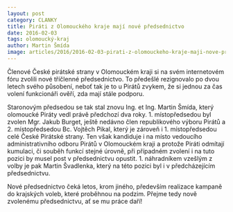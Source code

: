 ```yaml
---
layout: post
category: CLANKY
title: Piráti z Olomouckého kraje mají nové předsednictvo
date: 2016-02-03
tags: olomoucký-kraj
author: Martin Šmída
image: articles/2016/2016-02-03-pirati-z-olomouckeho-kraje-maji-nove-predsednictvo.jpg   #751x422 pixelu
---
```

Členové České pirátské strany v Olomouckém kraji si na svém internetovém fóru zvolili nové tříčlenné předsednictvo. To předešlé rezignovalo po dvou letech svého působení, neboť tak je to u Pirátů zvykem, že si jednou za čas volení funkcionáři ověří, zda mají stále podporu.

Staronovým předsedou se tak stal znovu Ing. et Ing. Martin Šmída, který olomoucké Piráty vedl právě předchozí dva roky. 1. místopředsedou byl zvolen Mgr. Jakub Burget, ještě nedávno člen republikového výboru Pirátů a 2. místopředsedou Bc. Vojtěch Pikal, který je zároveň i 1. místopředsedou celé České Pirátské strany. Ten však kandiduje i na místo vedoucího administrativního odboru Pirátů v Olomouckém kraji a protože Piráti odmítají kumulaci, či souběh funkcí stejné úrovně, při případném zvolení i na tuto pozici by musel post v předsednictvu opustit. 1. náhradníkem vzešlým z volby je pak Martin Švadlenka, který na této pozici byl i v předcházejícím předsednictvu.

Nové předsednictvo čeká letos, krom jiného, především realizace kampaně do krajských voleb, které proběhnou na podzim. Přejme tedy nově zvolenému předsednictvu, ať se mu práce daří!
